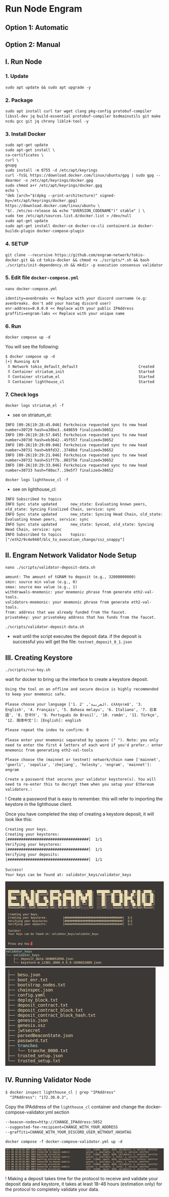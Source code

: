 # Run Node Engram

## Option 1: Automatic

## Option 2: Manual
## I\. Run Node
### 1\. Update
```
sudo apt update && sudo apt upgrade -y
```

### 2\. Package
```
sudo apt install curl tar wget clang pkg-config protobuf-compiler libssl-dev jq build-essential protobuf-compiler bsdmainutils git make ncdu gcc git jq chrony liblz4-tool -y
```

### 3\. Install Docker
```
sudo apt-get update
sudo apt-get install \
ca-certificates \
curl \
gnupg
sudo install -m 0755 -d /etc/apt/keyrings
curl -fsSL https://download.docker.com/linux/ubuntu/gpg | sudo gpg --dearmor -o /etc/apt/keyrings/docker.gpg
sudo chmod a+r /etc/apt/keyrings/docker.gpg
echo \
"deb [arch="$(dpkg --print-architecture)" signed-by=/etc/apt/keyrings/docker.gpg] https://download.docker.com/linux/ubuntu \
"$(. /etc/os-release && echo "$VERSION_CODENAME")" stable" | \
sudo tee /etc/apt/sources.list.d/docker.list > /dev/null
sudo apt-get update
sudo apt-get install docker-ce docker-ce-cli containerd.io docker-buildx-plugin docker-compose-plugin
```

### 4\. SETUP
```
git clone --recursive https://github.com/engram-network/tokio-docker.git && cd tokio-docker && chmod +x ./scripts/*.sh && bash ./scripts/init-dependency.sh && mkdir -p execution consensus validator
```

### 5\. Edit file `docker-compose.yml`
```
nano docker-compose.yml
```
```
identity=avenbreaks << Replace with your discord username (e.g: avenbreaks. don't add your hastag discord user)
enr-address=0.0.0.0 << Replace with your public IPAddress
graffiti=engram-labs << Replace with your unique name
```

### 6\. Run
```
docker compose up -d
```
You will see the following:
```
$ docker compose up -d
[+] Running 4/4
 ⠿ Network tokio_default_default                           Created
 ⠿ Container striatum_init                                 Started
 ⠿ Container striatum_el                                   Started
 ⠿ Container lighthouse_cl                                 Started
```

### 7\. Check logs
```
docker logs striatum_el -f
```
- see on striatum_el:
```
INFO [09-26|19:28:45.046] Forkchoice requested sync to new head    number=30729 hash=a38be3..648659 finalized=30652
INFO [09-26|19:28:57.045] Forkchoice requested sync to new head    number=30730 hash=eb3642..45f557 finalized=30652
INFO [09-26|19:29:09.046] Forkchoice requested sync to new head    number=30731 hash=b9fd32..3748bd finalized=30652
INFO [09-26|19:29:21.046] Forkchoice requested sync to new head    number=30732 hash=51ff7b..803756 finalized=30652
INFO [09-26|19:29:33.046] Forkchoice requested sync to new head    number=30733 hash=f80ac7..19e5f7 finalized=30652
```
```
docker logs lighthouse_cl -f
```
- see on lighthouse_cl:
```
INFO Subscribed to topics
INFO Sync state updated      new_state: Evaluating known peers, old_state: Syncing Finalized Chain, service: sync
INFO Sync state updated      new_state: Syncing Head Chain, old_state: Evaluating known peers, service: sync
INFO Sync state updated      new_state: Synced, old_state: Syncing Head Chain, service: sync
INFO Subscribed to topics    topics: ["/eth2/9c4e948f/bls_to_execution_change/ssz_snappy"]
```

## II\. Engram Network Validator Node Setup
```
nano ./scripts/validator-deposit-data.sh
```
```
amount: The amount of tGRAM to deposit (e.g., 32000000000)
smin: source min value (e.g., 0)
smax: source max value (e.g., 1)
withdrawals-mnemonic: your mnemonic phrase from generate eth2-val-tools.
validators-mnemonic: your mnemonic phrase from generate eth2-val-tools.
from: address that was already funded from the faucet.
privatekey: your privatekey address that has funds from the faucet.
```
```
./scripts/validator-deposit-data.sh
```

- wait until the script executes the deposit data. if the deposit is successful you will get the file: `testnet_deposit_0_1.json`

## III\. Creating Keystore

```
./scripts/run-key.sh
```
wait for docker to bring up the interface to create a keystore deposit.
```
Using the tool on an offline and secure device is highly recommended to keep your mnemonic safe.

Please choose your language ['1. العربية', '2. ελληνικά', '3. English', '4. Français', '5. Bahasa melayu', '6. Italiano', '7. 日本語', '8. 한국어', '9. Português do Brasil', '10. român', '11. Türkçe', '12. 简体中文']: [English]: english
```
```
Please repeat the index to confirm: 0

Please enter your mnemonic separated by spaces (" "). Note: you only need to enter the first 4 letters of each word if you'd prefer.: enter mnemonic from generating eth2-val-tools
```
```
Please choose the (mainnet or testnet) network/chain name ['mainnet', 'goerli', 'sepolia', 'zhejiang', 'holesky', 'engram', 'mainnet']: engram
```
```
Create a password that secures your validator keystore(s). You will need to re-enter this to decrypt them when you setup your Ethereum validators.: 
```
! Create a password that is easy to remember. this will refer to importing the keystore in the lighthouse client.

Once you have completed the step of creating a keystore deposit, it will look like this:
```
Creating your keys.
Creating your keystores:          [####################################]  1/1
Verifying your keystores:         [####################################]  1/1
Verifying your deposits:          [####################################]  1/1

Success!
Your keys can be found at: validator_keys/validator_keys
```
![Alt text](image.png)
![Alt text](image-1.png)
![Alt text](image-2.png)

## IV\. Running Validator Node
```
$ docker inspect lighthouse_cl | grep "IPAddress"
  "IPAddress": "172.30.0.3",
```
Copy the IPAddress of the `lighthouse_cl` container and change the docker-compose-validator.yml section 
```
--beacon-nodes=http://CHANGE_IPAddress:5052
--suggested-fee-recipient=CHANGE_WITH_YOUR_ADDRESS
--graffiti=CHANGE_WITH_YOUR_DISCORD_USER_WITHOUT_HASHTAG
```
```
docker compose -f docker-compose-validator.yml up -d
```
![Alt text](image-3.png)

! Making a deposit takes time for the protocol to receive and validate your deposit data and keystore, it takes at least 18-46 hours (estimation only) for the protocol to completely validate your data.